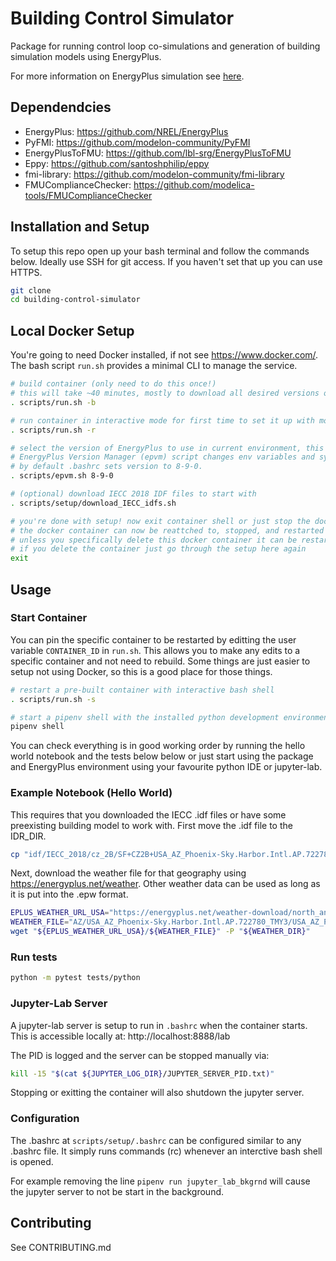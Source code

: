 # Building Control Simulator

Package for running control loop co-simulations and generation of building 
simulation models using EnergyPlus.

For more information on EnergyPlus simulation see [here](https://ecobee.atlassian.net/wiki/spaces/DAT/pages/810615819/EnergyPlus+Building+Simulation+for+Controller+Testing).

## Dependendcies

- EnergyPlus: https://github.com/NREL/EnergyPlus
- PyFMI: https://github.com/modelon-community/PyFMI
- EnergyPlusToFMU: https://github.com/lbl-srg/EnergyPlusToFMU
- Eppy: https://github.com/santoshphilip/eppy
- fmi-library: https://github.com/modelon-community/fmi-library
- FMUComplianceChecker: https://github.com/modelica-tools/FMUComplianceChecker

## Installation and Setup

To setup this repo open up your bash terminal and follow the commands below. 
Ideally use SSH for git access. If you haven't set that up you can use HTTPS.

```bash
git clone
cd building-control-simulator
```

## Local Docker Setup

You're going to need Docker installed, if not see https://www.docker.com/.
The bash script `run.sh` provides a minimal CLI to manage the service.

```bash
# build container (only need to do this once!)
# this will take ~40 minutes, mostly to download all desired versions of EnergyPlus
. scripts/run.sh -b

# run container in interactive mode for first time to set it up with mounted volumes
. scripts/run.sh -r

# select the version of EnergyPlus to use in current environment, this can be changed at any time
# EnergyPlus Version Manager (epvm) script changes env variables and symbolic links to hot-swap version
# by default .bashrc sets version to 8-9-0.
. scripts/epvm.sh 8-9-0

# (optional) download IECC 2018 IDF files to start with
. scripts/setup/download_IECC_idfs.sh

# you're done with setup! now exit container shell or just stop the docker container
# the docker container can now be reattched to, stopped, and restarted when you need it again (see below for usage)
# unless you specifically delete this docker container it can be restarted with the setup already done
# if you delete the container just go through the setup here again
exit
```

## Usage

### Start Container

You can pin the specific container to be restarted by editting the user variable 
`CONTAINER_ID` in `run.sh`. 
This allows you to make any edits to a specific container and not need to rebuild.
Some things are just easier to setup not using Docker, so this is a good place 
for those things.

```bash
# restart a pre-built container with interactive bash shell
. scripts/run.sh -s

# start a pipenv shell with the installed python development environment
pipenv shell
```

You can check everything is in good working order by running the hello world notebook and the tests below
below or just start using the package and EnergyPlus environment using your favourite python IDE or jupyter-lab.

### Example Notebook (Hello World)

This requires that you downloaded the IECC .idf files or have some preexisting building model to work with.
First move the .idf file to the IDR_DIR.

```bash
cp "idf/IECC_2018/cz_2B/SF+CZ2B+USA_AZ_Phoenix-Sky.Harbor.Intl.AP.722780+gasfurnace+crawlspace+IECC_2018.idf" "${IDF_DIR}"
```

Next, download the weather file for that geography using https://energyplus.net/weather.
Other weather data can be used as long as it is put into the .epw format.

```bash
EPLUS_WEATHER_URL_USA="https://energyplus.net/weather-download/north_and_central_america_wmo_region_4/USA"
WEATHER_FILE="AZ/USA_AZ_Phoenix-Sky.Harbor.Intl.AP.722780_TMY3/USA_AZ_Phoenix-Sky.Harbor.Intl.AP.722780_TMY3.epw"
wget "${EPLUS_WEATHER_URL_USA}/${WEATHER_FILE}" -P "${WEATHER_DIR}"
```

### Run tests

```bash
python -m pytest tests/python
```

### Jupyter-Lab Server

A jupyter-lab server is setup to run in `.bashrc` when the container starts.
This is accessible locally at: http://localhost:8888/lab

The PID is logged and the server can be stopped manually via:
```bash
kill -15 "$(cat ${JUPYTER_LOG_DIR}/JUPYTER_SERVER_PID.txt)"
```

Stopping or exitting the container will also shutdown the jupyter server.

### Configuration

The .bashrc at `scripts/setup/.bashrc` can be configured similar to any .bashrc file.
It simply runs commands (rc) whenever an interctive bash shell is opened.

For example removing the line `pipenv run jupyter_lab_bkgrnd` will cause the jupyter
server to not be start in the background.

## Contributing

See CONTRIBUTING.md
